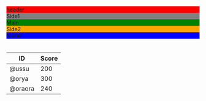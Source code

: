 <!DOCTYPE html>
<html lang="ja">
  <head>
    <meta charset="utf-8">
    <meta http-equiv="X-UA-Compatible" content="IE=edge">
    <meta name="viewport" content="width=device-width, initial-scale=1">
    <title>Bootstrap 101 Template</title>
    <link href="css/bootstrap.min.css" rel="stylesheet">
  </head>
  <body>
   <div id = "header" class = "container" style = "background:red;">header</div>
    <div class = "container">
     <div class = "row">
      <div class = "col-sm-3" style = "background:gray;">Side1</div>
      <div class = "col-sm-6" style = "background:green;">Main</div>
      <div class = "col-sm-3" style = "background:orange;">Side2</div>
     </div>
    </div>
   <div id = "footer" class = "container" style = "background:blue;">footer</div>
<div class = "container" style = "padding:20px 0">
<table class = "table table-striped table-bordered table-hover">
  <thead>
    <tr><th>ID</th><th>Score</th></tr>
  </thead>
  <tbody>
    <tr><td>@ussu</td><td>200</td></tr>
    <tr class = "warning"><td>@orya</td><td>300</td></tr>
    <tr><td>@oraora</td><td>240</td></tr>
  </tbody>
</table>
</div>
    <script src="https://ajax.googleapis.com/ajax/libs/jquery/1.11.3/jquery.min.js"></script>
    <script src="js/bootstrap.min.js"></script>
  </body>
</html>


